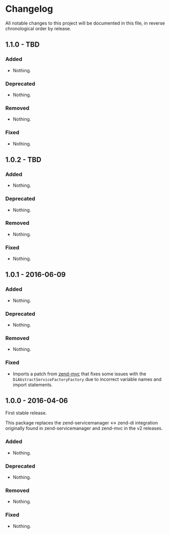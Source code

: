 # Changelog

All notable changes to this project will be documented in this file, in reverse chronological order by release.

## 1.1.0 - TBD

### Added

- Nothing.

### Deprecated

- Nothing.

### Removed

- Nothing.

### Fixed

- Nothing.

## 1.0.2 - TBD

### Added

- Nothing.

### Deprecated

- Nothing.

### Removed

- Nothing.

### Fixed

- Nothing.

## 1.0.1 - 2016-06-09

### Added

- Nothing.

### Deprecated

- Nothing.

### Removed

- Nothing.

### Fixed

- Imports a patch from [zend-mvc](https://github.com/zendframework/zend-mvc/pull/149)
  that fixes some issues with the `DiAbstractServiceFactoryFactory` due to
  incorrect variable names and import statements.

## 1.0.0 - 2016-04-06

First stable release.

This package replaces the zend-servicemanager <-> zend-di integration originally
found in zend-servicemanager and zend-mvc in the v2 releases.

### Added

- Nothing.

### Deprecated

- Nothing.

### Removed

- Nothing.

### Fixed

- Nothing.
